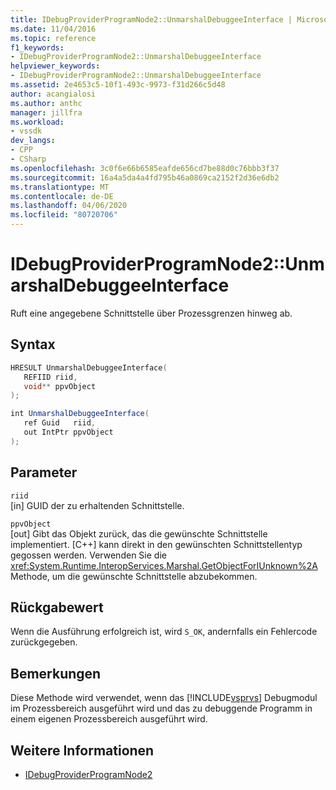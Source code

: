 ```yaml
---
title: IDebugProviderProgramNode2::UnmarshalDebuggeeInterface | Microsoft Docs
ms.date: 11/04/2016
ms.topic: reference
f1_keywords:
- IDebugProviderProgramNode2::UnmarshalDebuggeeInterface
helpviewer_keywords:
- IDebugProviderProgramNode2::UnmarshalDebuggeeInterface
ms.assetid: 2e4653c5-10f1-493c-9973-f31d266c5d48
author: acangialosi
ms.author: anthc
manager: jillfra
ms.workload:
- vssdk
dev_langs:
- CPP
- CSharp
ms.openlocfilehash: 3c0f6e66b6585eafde656cd7be88d0c76bbb3f37
ms.sourcegitcommit: 16a4a5da4a4fd795b46a0869ca2152f2d36e6db2
ms.translationtype: MT
ms.contentlocale: de-DE
ms.lasthandoff: 04/06/2020
ms.locfileid: "80720706"
---
```

# <a name="idebugproviderprogramnode2unmarshaldebuggeeinterface"></a>IDebugProviderProgramNode2::UnmarshalDebuggeeInterface
Ruft eine angegebene Schnittstelle über Prozessgrenzen hinweg ab.

## <a name="syntax"></a>Syntax

```cpp
HRESULT UnmarshalDebuggeeInterface(
   REFIID riid,
   void** ppvObject
);
```

```csharp
int UnmarshalDebuggeeInterface(
   ref Guid   riid,
   out IntPtr ppvObject
);
```

## <a name="parameters"></a>Parameter
`riid`\
[in] GUID der zu erhaltenden Schnittstelle.

`ppvObject`\
[out] Gibt das Objekt zurück, das die gewünschte Schnittstelle implementiert. [C++] kann direkt in den gewünschten Schnittstellentyp gegossen werden. Verwenden Sie die <xref:System.Runtime.InteropServices.Marshal.GetObjectForIUnknown%2A> Methode, um die gewünschte Schnittstelle abzubekommen.

## <a name="return-value"></a>Rückgabewert
 Wenn die Ausführung erfolgreich ist, wird `S_OK`, andernfalls ein Fehlercode zurückgegeben.

## <a name="remarks"></a>Bemerkungen
 Diese Methode wird verwendet, wenn das [!INCLUDE[vsprvs](../../../code-quality/includes/vsprvs_md.md)] Debugmodul im Prozessbereich ausgeführt wird und das zu debuggende Programm in einem eigenen Prozessbereich ausgeführt wird.

## <a name="see-also"></a>Weitere Informationen
- [IDebugProviderProgramNode2](../../../extensibility/debugger/reference/idebugproviderprogramnode2.md)
